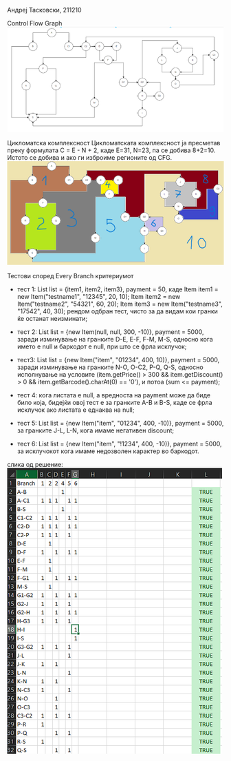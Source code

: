 Андреј Тасковски, 211210

Control Flow Graph
![](control_flow_graph_image.png)

Цикломатска комплексност
Цикломатската комплексност ја пресметав преку формулата C = E - N + 2, каде Е=31, N=23, па се добива 8+2=10. Истото се добива и ако ги изброиме регионите од CFG.
![](ciklomatska_kompleksnost_regioni.png)

Тестови според Every Branch критериумот

- тест 1: List<Item> list = {item1, item2, item3}, payment = 50, каде
    Item item1 = new Item("testname1", "12345", 20, 10);
    Item item2 = new Item("testname2", "54321", 60, 20);
    Item item3 = new Item("testname3", "17542", 40, 30);
рендом одбран тест, чисто за да видам кои гранки ќе останат неизминати;

- тест 2: List<Item> list = {new Item(null, null, 300, -10)}, payment = 5000, заради изминување на гранките D-E, E-F, F-M, M-S, односно кога името е null и баркодот е null, при што се фрла исклучок;

- тест3: List<Item> list = {new Item("item", "01234", 400, 10)}, payment = 5000, заради изминување на гранките N-O, O-C2, P-Q, Q-S, односно исполнување на условите (item.getPrice() > 300 && item.getDiscount() > 0 && item.getBarcode().charAt(0) == '0'), и потоа (sum <= payment);

- тест 4: кога листата е null, а вредноста на payment може да биде било која, бидејќи овој тест е за гранките A-B и B-S, каде се фрла исклучок ако листата е еднаква на null;

- тест 5: List<Item> list = {new Item("item", "01234", 400, -10)}, payment = 5000, за гранките J-L, L-N, кога имаме негативен discount;

- тест 6: List<Item> list = {new Item("item", "!1234", 400, -10)}, payment = 5000, за исклучокот кога имаме недозволен карактер во баркодот.

слика од решение:
![](resenie_every_branch.png)